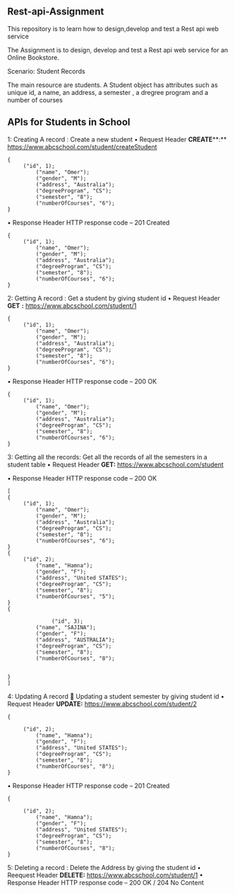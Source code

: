 ## **Rest-api-Assignment**

This repository is to learn how to design,develop and test a Rest api web service

The Assignment is to design, develop and test a Rest api web service for an Online Bookstore.

Scenario: Student Records

The main resource are students. A Student object has attributes such as unique id, a name, an address, a semester , a dregree program and a number of courses

## **APIs for Students in School**

1: Creating  A record : Create a new student 
•	Request Header
 **CREATE****:**  https://www.abcschool.com/student/createStudent

    {
         ("id", 1);
    		 ("name", "Omer");
    		 ("gender", "M");
    		 ("address", "Australia");
    		 ("degreeProgram", "CS");
    		 ("semester", "8");
    		 ("numberOfCourses", "6");
    }

•	Response Header
HTTP response code – 201 Created

    {
         ("id", 1);
    		 ("name", "Omer");
    		 ("gender", "M");
    		 ("address", "Australia");
    		 ("degreeProgram", "CS");
    		 ("semester", "8");
    		 ("numberOfCourses", "6");
    }


2: Getting  A record : Get a student by giving student id
•	Request Header
**GET** **:**  https://www.abcschool.com/student/1

    {
         ("id", 1);
    		 ("name", "Omer");
    		 ("gender", "M");
    		 ("address", "Australia");
    		 ("degreeProgram", "CS");
    		 ("semester", "8");
    		 ("numberOfCourses", "6");
    }

•	Response Header
HTTP response code – 200 OK

    {
         ("id", 1);
    		 ("name", "Omer");
    		 ("gender", "M");
    		 ("address", "Australia");
    		 ("degreeProgram", "CS");
    		 ("semester", "8");
    		 ("numberOfCourses", "6");
    }


3: Getting all the records: Get all the records of all the semesters in a student table
•	Request Header
****GET**:** https://www.abcschool.com/student 

•	Response Header
HTTP response code – 200 OK

    [
    {
         ("id", 1);
    		 ("name", "Omer");
    		 ("gender", "M");
    		 ("address", "Australia");
    		 ("degreeProgram", "CS");
    		 ("semester", "8");
    		 ("numberOfCourses", "6");
    }
    {
         ("id", 2);
    		 ("name", "Hamna");
    		 ("gender", "F");
    		 ("address", "United STATES");
    		 ("degreeProgram", "CS");
    		 ("semester", "8");
    		 ("numberOfCourses", "5");
    }
    {
    
                  ("id", 3);
    		 ("name", "SAJINA");
    		 ("gender", "F");
    		 ("address", "AUSTRALIA");
    		 ("degreeProgram", "CS");
    		 ("semester", "8");
    		 ("numberOfCourses", "8");
    
    
    }
    ]

4: Updating A record  Updating a student semester by giving student id
•	Request Header
**UPDATE:** https://www.abcschool.com/student/2

    {
    
         ("id", 2);
    		 ("name", "Hamna");
    		 ("gender", "F");
    		 ("address", "United STATES");
    		 ("degreeProgram", "CS");
    		 ("semester", "8");
    		 ("numberOfCourses", "8");
    }

•	Response Header
HTTP response code – 201 Created

    {
    
         ("id", 2);
    		 ("name", "Hamna");
    		 ("gender", "F");
    		 ("address", "United STATES");
    		 ("degreeProgram", "CS");
    		 ("semester", "8");
    		 ("numberOfCourses", "8");
    }


5: Deleting a record : Delete the Address by giving the student id
•	Reequest Header
**DELETE:** https://www.abcschool.com/student/1
•	Response Header
HTTP response code – 200 OK / 204 No Content




